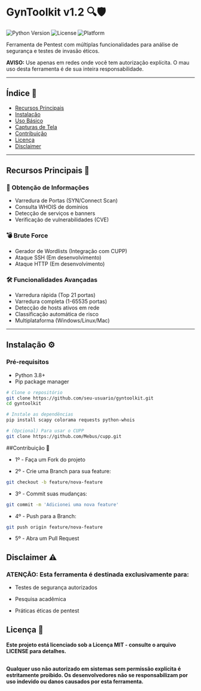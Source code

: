 # GynToolkit v1.2 🔍🛡️

![Python Version](https://img.shields.io/badge/python-3.8+-blue.svg)
![License](https://img.shields.io/badge/license-MIT-green.svg)
![Platform](https://img.shields.io/badge/platform-Windows%20%7C%20Linux%20%7C%20MacOS-lightgrey.svg)

Ferramenta de Pentest com múltiplas funcionalidades para análise de segurança e testes de invasão éticos.

**AVISO:** Use apenas em redes onde você tem autorização explícita. O mau uso desta ferramenta é de sua inteira responsabilidade.

---

## Índice 📑
- [Recursos Principais](#recursos-principais-)
- [Instalação](#instalação-)
- [Uso Básico](#uso-básico-)
- [Capturas de Tela](#capturas-de-tela-)
- [Contribuição](#contribuição-)
- [Licença](#licença-)
- [Disclaimer](#disclaimer-)

---

## Recursos Principais 🚀

### 🔎 Obtenção de Informações
- Varredura de Portas (SYN/Connect Scan)
- Consulta WHOIS de domínios
- Detecção de serviços e banners
- Verificação de vulnerabilidades (CVE)

### 💣 Brute Force
- Gerador de Wordlists (Integração com CUPP)
- Ataque SSH (Em desenvolvimento)
- Ataque HTTP (Em desenvolvimento)

### 🛠️ Funcionalidades Avançadas
- Varredura rápida (Top 21 portas)
- Varredura completa (1-65535 portas)
- Detecção de hosts ativos em rede
- Classificação automática de risco
- Multiplataforma (Windows/Linux/Mac)

---

## Instalação ⚙️

### Pré-requisitos
- Python 3.8+
- Pip package manager

```bash
# Clone o repositório
git clone https://github.com/seu-usuario/gyntoolkit.git
cd gyntoolkit

# Instale as dependências
pip install scapy colorama requests python-whois

# (Opcional) Para usar o CUPP
git clone https://github.com/Mebus/cupp.git
```

##Contribuição 🤝

- 1º - Faça um Fork do projeto

- 2º - Crie uma Branch para sua feature:

```bash
git checkout -b feature/nova-feature
```

- 3º - Commit suas mudanças:

```bash
git commit -m 'Adicionei uma nova feature'
```
- 4º - Push para a Branch:

```bash
git push origin feature/nova-feature
```

- 5º - Abra um Pull Request



## Disclaimer ⚠️
### ATENÇÃO: Esta ferramenta é destinada exclusivamente para:

- Testes de segurança autorizados

- Pesquisa acadêmica

- Práticas éticas de pentest

###

## Licença 📜
#### Este projeto está licenciado sob a Licença MIT - consulte o arquivo LICENSE para detalhes.
##

**Qualquer uso não autorizado em sistemas sem permissão explícita é estritamente proibido. Os desenvolvedores não se responsabilizam por uso indevido ou danos causados por esta ferramenta.**
